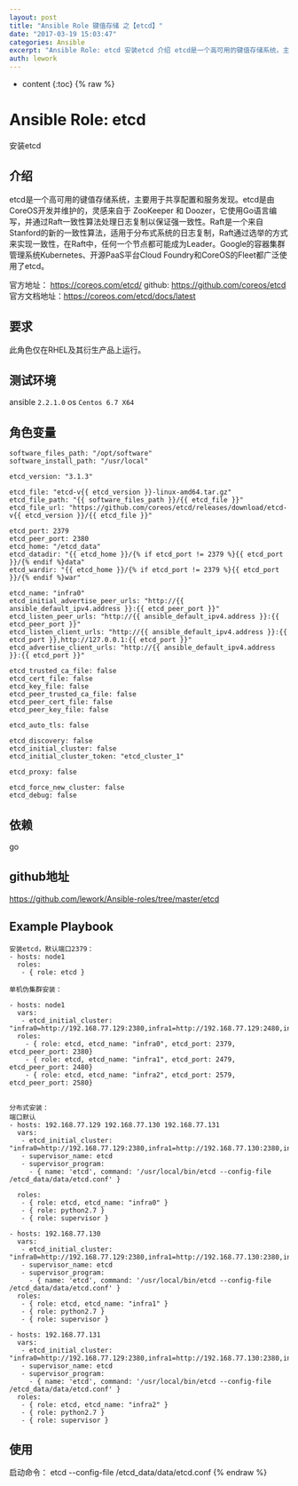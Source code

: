 ```yaml
---
layout: post
title: "Ansible Role 键值存储 之【etcd】"
date: "2017-03-19 15:03:47"
categories: Ansible
excerpt: "Ansible Role: etcd 安装etcd 介绍 etcd是一个高可用的键值存储系统，主要用于共享配置和服务发现。etcd是由CoreO..."
auth: lework
---
```

* content
{:toc}
{% raw %}

# Ansible Role: etcd

安装etcd

## 介绍
etcd是一个高可用的键值存储系统，主要用于共享配置和服务发现。etcd是由CoreOS开发并维护的，灵感来自于 ZooKeeper 和 Doozer，它使用Go语言编写，并通过Raft一致性算法处理日志复制以保证强一致性。Raft是一个来自Stanford的新的一致性算法，适用于分布式系统的日志复制，Raft通过选举的方式来实现一致性，在Raft中，任何一个节点都可能成为Leader。Google的容器集群管理系统Kubernetes、开源PaaS平台Cloud Foundry和CoreOS的Fleet都广泛使用了etcd。

官方地址： https://coreos.com/etcd/
github: https://github.com/coreos/etcd
官方文档地址：https://coreos.com/etcd/docs/latest

## 要求

此角色仅在RHEL及其衍生产品上运行。

## 测试环境

ansible `2.2.1.0`
os `Centos 6.7 X64`

## 角色变量
	software_files_path: "/opt/software"
	software_install_path: "/usr/local"

	etcd_version: "3.1.3"

	etcd_file: "etcd-v{{ etcd_version }}-linux-amd64.tar.gz"
	etcd_file_path: "{{ software_files_path }}/{{ etcd_file }}"
	etcd_file_url: "https://github.com/coreos/etcd/releases/download/etcd-v{{ etcd_version }}/{{ etcd_file }}"

	etcd_port: 2379
	etcd_peer_port: 2380
	etcd_home: "/etcd_data"
	etcd_datadir: "{{ etcd_home }}/{% if etcd_port != 2379 %}{{ etcd_port }}/{% endif %}data"
	etcd_wardir: "{{ etcd_home }}/{% if etcd_port != 2379 %}{{ etcd_port }}/{% endif %}war"

	etcd_name: "infra0"
	etcd_initial_advertise_peer_urls: "http://{{ ansible_default_ipv4.address }}:{{ etcd_peer_port }}"
	etcd_listen_peer_urls: "http://{{ ansible_default_ipv4.address }}:{{ etcd_peer_port }}"
	etcd_listen_client_urls: "http://{{ ansible_default_ipv4.address }}:{{ etcd_port }},http://127.0.0.1:{{ etcd_port }}"
	etcd_advertise_client_urls: "http://{{ ansible_default_ipv4.address }}:{{ etcd_port }}"

	etcd_trusted_ca_file: false
	etcd_cert_file: false
	etcd_key_file: false
	etcd_peer_trusted_ca_file: false
	etcd_peer_cert_file: false
	etcd_peer_key_file: false

	etcd_auto_tls: false

	etcd_discovery: false
	etcd_initial_cluster: false
	etcd_initial_cluster_token: "etcd_cluster_1"

	etcd_proxy: false

	etcd_force_new_cluster: false
	etcd_debug: false

## 依赖

go

## github地址
https://github.com/lework/Ansible-roles/tree/master/etcd

## Example Playbook

	安装etcd，默认端口2379：
	- hosts: node1
	  roles:
	   - { role: etcd }

	单机伪集群安装：

	- hosts: node1
	  vars:
	   - etcd_initial_cluster: "infra0=http://192.168.77.129:2380,infra1=http://192.168.77.129:2480,infra2=http://192.168.77.129:2580"
	  roles:
		- { role: etcd, etcd_name: "infra0", etcd_port: 2379, etcd_peer_port: 2380}
		- { role: etcd, etcd_name: "infra1", etcd_port: 2479, etcd_peer_port: 2480}
		- { role: etcd, etcd_name: "infra2", etcd_port: 2579, etcd_peer_port: 2580}


	分布式安装：
	端口默认
	- hosts: 192.168.77.129 192.168.77.130 192.168.77.131
	  vars:
	   - etcd_initial_cluster: "infra0=http://192.168.77.129:2380,infra1=http://192.168.77.130:2380,infra2=http://192.168.77.131:2380"
	   - supervisor_name: etcd
	   - supervisor_program:
		 - { name: 'etcd', command: '/usr/local/bin/etcd --config-file /etcd_data/data/etcd.conf' }

	  roles:
	   - { role: etcd, etcd_name: "infra0" }
	   - { role: python2.7 }
	   - { role: supervisor }

	- hosts: 192.168.77.130
	  vars:
	   - etcd_initial_cluster: "infra0=http://192.168.77.129:2380,infra1=http://192.168.77.130:2380,infra2=http://192.168.77.131:2380"
	   - supervisor_name: etcd
	   - supervisor_program:
		 - { name: 'etcd', command: '/usr/local/bin/etcd --config-file /etcd_data/data/etcd.conf' }
	  roles:
	   - { role: etcd, etcd_name: "infra1" }
	   - { role: python2.7 }
	   - { role: supervisor }	   
	   
	- hosts: 192.168.77.131
	  vars:
	   - etcd_initial_cluster: "infra0=http://192.168.77.129:2380,infra1=http://192.168.77.130:2380,infra2=http://192.168.77.131:2380"
	   - supervisor_name: etcd
	   - supervisor_program:
		 - { name: 'etcd', command: '/usr/local/bin/etcd --config-file /etcd_data/data/etcd.conf' }
	  roles:
	   - { role: etcd, etcd_name: "infra2" }
	   - { role: python2.7 }
	   - { role: supervisor }

## 使用

启动命令： etcd --config-file /etcd_data/data/etcd.conf
{% endraw %}
